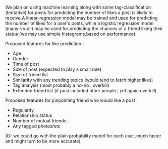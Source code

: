 We plan on using machine learning along with some tag-classification (tentative) for posts for predicting the number of likes a post is likely to receive.A linear-regression model may be trained and used for predicting the number of likes for a user's posts, while a logistic regression model (many-vs-all) may be used for predicting the chances of a friend liking their status (we may use simple histograms,based on performance).

Proposed features for like prediction :
- Age
- Gender
- Time of post
- Size of post (expected to play a small role)
- Size of friend list
- Similarity with any trending topics (would tend to fetch higher likes)
- Tag analysis (most probably a no-no : overkill)
- Extended friend list (if post included other people ; yet again overkill)


Proposed features for pinpointing friend who would like a post :
- Regularity
- Relationship status
- Number of mutual friends
- Any tagged photos/etc

(Or we could go with the plain probability model for each user..much faster and might turn to be more accurate).

